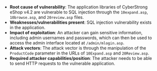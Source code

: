 - **Root cause of vulnerability**: The application libraries of CyberStrong eShop v4.2 are vulnerable to SQL injection through the `10expand.asp`, `10browse.asp`, and `20review.asp` files.
- **Weaknesses/vulnerabilities present**: SQL injection vulnerability exists in the application.
- **Impact of exploitation**: An attacker can gain sensitive information, including admin usernames and passwords, which can then be used to access the admin interface located at `/admin/mlogin.asp`.
- **Attack vectors**: The attack vector is through the manipulation of the `ProductCode` parameter in the URLs of `10Expand.asp` and `20Review.asp`.
- **Required attacker capabilities/position**: The attacker needs to be able to send HTTP requests to the vulnerable application.